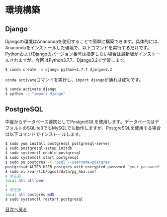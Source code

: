 # 環境構築

## Django

Djangoの環境はAnacondaを使用することで簡単に構築できます。具体的には、Anacondaをインストールした環境で、以下コマンドを実行するだけです。PythonおよびDjangoのバージョン番号は指定しない場合は最新版がインストールされますが、今回はPython3.7.7、Django3.2で学習します。

```sh
$ conda create -n django python=3.7.7 django=3.2
```

```conda activate```コマンドを実行し、```import django```が通れば成功です。

```sh
$ conda activate django
$ python -c "import django"
```

## PostgreSQL

中盤からデータベース連携としてPostgreSQLを使用します。データベースはデフォルトのSQLite3でもMySQLでも動作しますが、PostgreSQLを使用する場合は以下コマンドでインストールします。

```sh
$ sudo yum install postgresql postgresql-server
$ sudo postgresql-setup initdb
$ sudo systemctl enable postgresql
$ sudo systemctl start postgresql
$ sudo su postgres -c 'psql --username=postgres'
postgres=# ALTER USER postgres with encrypted password 'your_password';
$ sudo vi /var/lib/pgsql/data/pg_hba.conf
# 修正前
local all all peer
↓
# 修正後
local all postgres md5
$ sudo systemctl restart postgresql
```

[目次へ戻る](https://github.com/JuvenileTalk9/Django)
